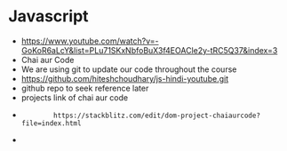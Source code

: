 # Javascript

- https://www.youtube.com/watch?v=-GoKoR6aLcY&list=PLu71SKxNbfoBuX3f4EOACle2y-tRC5Q37&index=3
- Chai aur Code
- We are using git to update our code throughout the course
- https://github.com/hiteshchoudhary/js-hindi-youtube.git
- github repo to seek reference later
- projects link of chai aur code
-             https://stackblitz.com/edit/dom-project-chaiaurcode?file=index.html
-
